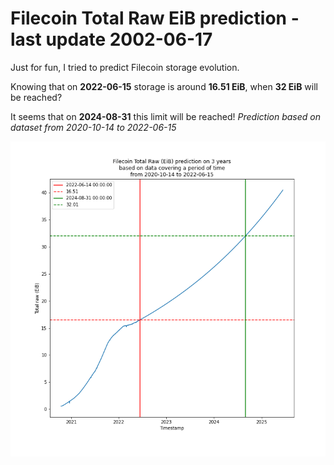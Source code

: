# Filecoin Total Raw EiB prediction - last update 2002-06-17

Just for fun, I tried to predict Filecoin storage evolution.

Knowing that on **2022-06-15** storage is around **16.51 EiB**, when **32 EiB** will be reached?

It seems that on **2024-08-31** this limit will be reached! *Prediction based on dataset from 2020-10-14 to 2022-06-15*

![alt text](https://github.com/romainvaltier/filecoin_total_raw_eib_power_prediction/raw/main/filecoin_total_raw_eib_power_prediction.png "Filecoin Raw EiB prediction")
